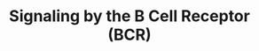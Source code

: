 ---
annotations:
- id: PW:0000003
  parent: signaling pathway
  type: Pathway Ontology
  value: signaling pathway
authors:
- ReactomeTeam
- Egonw
- Anwesha
description: 'Mature B cells express IgM and IgD immunoglobulins which are complexed
  at the plasma membrane with Ig-alpha (CD79A, MB-1) and Ig-beta (CD79B, B29) to form
  the B cell receptor (BCR) (Fu et al. 1974, Fu et al. 1975, Kunkel et al. 1975, Van
  Noesel et al. 1992, Sanchez et al. 1993, reviewed in Brezski and Monroe 2008). Binding
  of antigen to the immunoglobulin activates phosphorylation of immunoreceptor tyrosine-based
  activation motifs (ITAMs) in the cytoplasmic tails of Ig-alpha and Ig-beta by Src
  family tyrosine kinases, including LYN, FYN, and BLK (Nel et al. 1984, Yamanashi
  et al. 1991, Flaswinkel and Reth 1994, Saouaf et al. 1994, Hata et al. 1994, Saouaf
  et al. 1995, reviewed in Gauld and Cambier 2004, reviewed in Harwood and Batista
  2010).<br>The protein kinase SYK binds the phosphorylated immunoreceptor tyrosine-activated
  motifs (ITAMs) on the cytoplasmic tails of Ig-alpha (CD79A, MB-1) and Ig-beta (CD79B,
  B29) (Wienands et al. 1995, Rowley et al. 1995, Tsang et al. 2008). The binding
  causes the activation and autophosphorylation of SYK (Law et al. 1994, Baldock et
  al. 2000, Irish et al. 2006, Tsang et al. 2008, reviewed in Bradshaw 2010).<br>Activated
  SYK and other kinases phosphorylate BLNK (SLP-65), BCAP, and CD19 which serve as
  scaffolds for the assembly of large complexes, the signalosomes, by recruiting phosphoinositol
  3-kinase (PI3K), phospholipase C gamma (predominantly PLC-gamma2 in B cells, Coggeshall
  et al. 1992), NCK, BAM32, BTK, VAV1, and SHC. The effectors are phosphorylated by
  SYK and other kinases.<br>PLC-gamma associated with BLNK hydrolyzes phosphatidylinositol-4,5-bisphosphate
  to yield inositol-1,4,5-trisphosphate (IP3) and diacylglycerol (Carter et al. 1991,
  Kim et al. 2004). IP3 binds receptors on the endoplasmic reticulum and causes release
  of calcium ions from the ER into the cytosol. The depletion of calcium from the
  ER in turn activates STIM1 to interact with ORAI and TRPC1 channels in the plasma
  membrane, resulting in an influx of extracellular calcium ions (Muik et al. 2008,
  Luik et al. 2008, Park et al. 2009, Mori et al. 2002). PI3K associated with BCAP
  and CD19 phosphorylates phosphatidylinositol 4,5-bisphosphate to yield phosphatidyinositol
  3,4,5-trisphosphate.<br>Second messengers (calcium, diacylglycerol,  inositol 1,4,5-trisphosphate,
  and phosphatidylinositol 3,4,5-trisphosphate) trigger signaling pathways: NF-kappaB
  is activated via protein kinase C beta, RAS is activated via RasGRP proteins, NF-AT
  is activated via calcineurin, and AKT (PKB) is activated via PDK1 (reviewed in Shinohara
  and Kurosaki 2009, Stone 2006).  View original pathway at [http://www.reactome.org/PathwayBrowser/#DIAGRAM=983705
  Reactome].'
last-edited: 2020-10-09
organisms:
- Homo sapiens
redirect_from:
- /index.php/Pathway:WP2746
- /instance/WP2746
revision: null
schema-jsonld:
- '@context': https://schema.org/
  '@id': https://wikipathways.github.io/pathways/WP2746.html
  '@type': Dataset
  creator:
    '@type': Organization
    name: WikiPathways
  description: 'Mature B cells express IgM and IgD immunoglobulins which are complexed
    at the plasma membrane with Ig-alpha (CD79A, MB-1) and Ig-beta (CD79B, B29) to
    form the B cell receptor (BCR) (Fu et al. 1974, Fu et al. 1975, Kunkel et al.
    1975, Van Noesel et al. 1992, Sanchez et al. 1993, reviewed in Brezski and Monroe
    2008). Binding of antigen to the immunoglobulin activates phosphorylation of immunoreceptor
    tyrosine-based activation motifs (ITAMs) in the cytoplasmic tails of Ig-alpha
    and Ig-beta by Src family tyrosine kinases, including LYN, FYN, and BLK (Nel et
    al. 1984, Yamanashi et al. 1991, Flaswinkel and Reth 1994, Saouaf et al. 1994,
    Hata et al. 1994, Saouaf et al. 1995, reviewed in Gauld and Cambier 2004, reviewed
    in Harwood and Batista 2010).<br>The protein kinase SYK binds the phosphorylated
    immunoreceptor tyrosine-activated motifs (ITAMs) on the cytoplasmic tails of Ig-alpha
    (CD79A, MB-1) and Ig-beta (CD79B, B29) (Wienands et al. 1995, Rowley et al. 1995,
    Tsang et al. 2008). The binding causes the activation and autophosphorylation
    of SYK (Law et al. 1994, Baldock et al. 2000, Irish et al. 2006, Tsang et al.
    2008, reviewed in Bradshaw 2010).<br>Activated SYK and other kinases phosphorylate
    BLNK (SLP-65), BCAP, and CD19 which serve as scaffolds for the assembly of large
    complexes, the signalosomes, by recruiting phosphoinositol 3-kinase (PI3K), phospholipase
    C gamma (predominantly PLC-gamma2 in B cells, Coggeshall et al. 1992), NCK, BAM32,
    BTK, VAV1, and SHC. The effectors are phosphorylated by SYK and other kinases.<br>PLC-gamma
    associated with BLNK hydrolyzes phosphatidylinositol-4,5-bisphosphate to yield
    inositol-1,4,5-trisphosphate (IP3) and diacylglycerol (Carter et al. 1991, Kim
    et al. 2004). IP3 binds receptors on the endoplasmic reticulum and causes release
    of calcium ions from the ER into the cytosol. The depletion of calcium from the
    ER in turn activates STIM1 to interact with ORAI and TRPC1 channels in the plasma
    membrane, resulting in an influx of extracellular calcium ions (Muik et al. 2008,
    Luik et al. 2008, Park et al. 2009, Mori et al. 2002). PI3K associated with BCAP
    and CD19 phosphorylates phosphatidylinositol 4,5-bisphosphate to yield phosphatidyinositol
    3,4,5-trisphosphate.<br>Second messengers (calcium, diacylglycerol,  inositol
    1,4,5-trisphosphate, and phosphatidylinositol 3,4,5-trisphosphate) trigger signaling
    pathways: NF-kappaB is activated via protein kinase C beta, RAS is activated via
    RasGRP proteins, NF-AT is activated via calcineurin, and AKT (PKB) is activated
    via PDK1 (reviewed in Shinohara and Kurosaki 2009, Stone 2006).  View original
    pathway at [http://www.reactome.org/PathwayBrowser/#DIAGRAM=983705 Reactome].'
  keywords:
  - (BTRC:CUL1:SKP1),(FBXW11:CUL1:SKP1)
  - 26S proteasome
  - A:Cyclosporin A
  - ADP
  - 'AHCYL1 '
  - AHCYL1:NAD+:ITPR1:I(1,4,5)P3 tetramer
  - ATP
  - Activated PKC beta
  - Active IKK complex
  - Antigen
  - 'Antigen '
  - Antigen:BCR
  - Antigen:p-BCR
  - Antigen:p-BCR:SYK
  - Antigen:p-BCR:p-SYK
  - Antigen:p-BCR:p-SYK:p-BLNK:CIN85:GRB2:SOS1
  - Antigen:p-BCR:p-SYK:p-BLNK:CIN85:GRB2:SOS1:BTK:NCK1:VAV1:PLCG2
  - Antigen:p-BCR:p-SYK:p-BLNK:CIN85:GRB2:SOS1:p-Y223,Y551-BTK:NCK1:VAV1:PLCG2
  - Antigen:p-BCR:p-SYK:p-BLNK:CIN85:GRB2:SOS1:p-Y551-BTK:NCK1:VAV1:PLCG2
  - BCAP Signalosome
  - BCR
  - 'BLNK '
  - BLNK (SLP-65)
  - BLNK:GRB2:SOS1:CIN85
  - BTK
  - 'BTK '
  - 'BTRC '
  - CALM1
  - 'CALM1 '
  - CALM1:4xCa2+
  - 'CARD11 '
  - CARMA1 oligomer
  - 'CD19 '
  - CD19 Signalosome
  - CD19:VAV1
  - CD22
  - 'CD22 '
  - CD22:Antigen:p-BCR
  - 'CD79A '
  - 'CD79B '
  - 'CHUK '
  - CHUK:IKBKB:IKBKG
  - CRAC channel
  - 'CUL1 '
  - Ca2+
  - 'Ca2+ '
  - Calcineurin (CaN)
  - Calcineurin:Phosphorylated NFATC1,2,3
  - Cyclophilin
  - 'Cyclosporin A '
  - DAG
  - 'DAG '
  - DAPP1
  - Dephosphorylated
  - 'FBXW11 '
  - 'FKBP1A '
  - FKBP1A:Tacrolimus
  - 'Fe3+ '
  - GDP
  - 'GDP '
  - GRB2-1
  - 'GRB2-1 '
  - GTP
  - 'GTP '
  - I(1,4,5)P3
  - 'I(1,4,5)P3 '
  - 'IGHD '
  - 'IGHM '
  - 'IGHV(1-?) '
  - 'IGHV1-2 '
  - 'IGHV7-81(1-?) '
  - 'IGKC '
  - 'IGKV1-12 '
  - 'IGKV1-5(23-?) '
  - 'IGKV2-28 '
  - 'IGKV2D-30 '
  - 'IGKV3D-20 '
  - 'IGKV4-1(21-?) '
  - 'IGKVA18(21-?) '
  - 'IGLC1 '
  - 'IGLC2 '
  - 'IGLC3 '
  - 'IGLC6 '
  - 'IGLC7 '
  - 'IGLV(23-?) '
  - 'IKBKB '
  - 'IKBKG '
  - IP3 receptor
  - 'ITPR1 '
  - 'ITPR2 '
  - 'ITPR3 '
  - ITPR:I(1,4,5)P3
  - 'Ig heavy chain V-I region EU '
  - 'Ig heavy chain V-I region HG3 '
  - 'Ig heavy chain V-II region ARH-77 '
  - 'Ig heavy chain V-II region MCE '
  - 'Ig heavy chain V-II region NEWM '
  - 'Ig heavy chain V-II region OU '
  - 'Ig heavy chain V-II region WAH '
  - 'Ig heavy chain V-III region BRO '
  - 'Ig heavy chain V-III region BUT '
  - 'Ig heavy chain V-III region CAM '
  - 'Ig heavy chain V-III region DOB '
  - 'Ig heavy chain V-III region JON '
  - 'Ig heavy chain V-III region KOL '
  - 'Ig heavy chain V-III region TRO '
  - 'Ig heavy chain V-III region WEA '
  - 'Ig kappa chain V region EV15 '
  - 'Ig kappa chain V-I region AG '
  - 'Ig kappa chain V-I region AU '
  - 'Ig kappa chain V-I region BAN '
  - 'Ig kappa chain V-I region DEE '
  - 'Ig kappa chain V-I region Daudi '
  - 'Ig kappa chain V-I region Gal '
  - 'Ig kappa chain V-I region HK101 '
  - 'Ig kappa chain V-I region Wes '
  - 'Ig kappa chain V-II region Cum '
  - 'Ig kappa chain V-II region FR '
  - 'Ig kappa chain V-II region RPMI 6410 '
  - 'Ig kappa chain V-III region B6 '
  - 'Ig kappa chain V-III region POM '
  - 'Ig kappa chain V-III region VG '
  - 'Ig lambda chain V region 4A '
  - 'Ig lambda chain V-I region HA '
  - 'Ig lambda chain V-I region NEW '
  - 'Ig lambda chain V-I region NEWM '
  - 'Ig lambda chain V-I region VOR '
  - 'Ig lambda chain V-II region BOH '
  - 'Ig lambda chain V-II region MGC '
  - 'Ig lambda chain V-II region NEI '
  - 'Ig lambda chain V-II region TOG '
  - 'Ig lambda chain V-III region LOI '
  - 'Ig lambda chain V-III region SH '
  - 'Ig lambda chain V-IV region Bau '
  - 'Ig lambda chain V-IV region Hil '
  - 'Ig lambda chain V-IV region Kern '
  - 'Ig lambda chain V-VI region AR '
  - 'IgH  heavy chain V-III region VH26 precursor '
  - LYN, p-SYK
  - LYN,FYN,BLK
  - MALT1
  - 'MALT1 '
  - MAP3K7
  - 'MAP3K7 '
  - 'MyrG2-BLK '
  - 'MyrG2-PalmC3,6-FYN '
  - MyrG2-PalmC3-LYN
  - 'MyrG2-PalmC3-LYN '
  - 'NAD+ '
  - NAc-CD22
  - NCK1
  - 'NCK1 '
  - NF-kappa-B
  - NF-kappaB
  - NF-kappaB:p-IkB:SCF-betaTrCP
  - NFATC1,2,3
  - 'NFKB1(1-433) '
  - 'NFKBIA '
  - 'NFKBIB '
  - 'NFKBIE '
  - ORAI dimer
  - 'ORAI1 '
  - 'ORAI2 '
  - PI(3,4,5)P3
  - 'PI(3,4,5)P3 '
  - PI(4,5)P2
  - 'PIK3CD '
  - PIK3CD:PIK3R1
  - 'PIK3R1 '
  - PIP3 activates AKT
  - PLCG2
  - 'PLCG2 '
  - 'PPIA '
  - 'PPP3CA '
  - 'PPP3CB '
  - 'PPP3R1 '
  - PRKCB
  - 'PRKCB '
  - PS
  - 'PS '
  - 'PSMA1 '
  - 'PSMA2 '
  - 'PSMA3 '
  - 'PSMA4 '
  - 'PSMA5 '
  - 'PSMA6 '
  - 'PSMA7 '
  - 'PSMA8 '
  - 'PSMB1 '
  - 'PSMB10 '
  - 'PSMB11 '
  - 'PSMB2 '
  - 'PSMB3 '
  - 'PSMB4 '
  - 'PSMB5 '
  - 'PSMB6 '
  - 'PSMB7 '
  - 'PSMB8 '
  - 'PSMB9 '
  - 'PSMC1 '
  - 'PSMC2 '
  - 'PSMC3 '
  - 'PSMC4 '
  - 'PSMC5 '
  - 'PSMC6 '
  - 'PSMD1 '
  - 'PSMD10 '
  - 'PSMD11 '
  - 'PSMD12 '
  - 'PSMD13 '
  - 'PSMD14 '
  - 'PSMD2 '
  - 'PSMD3 '
  - 'PSMD4 '
  - 'PSMD5 '
  - 'PSMD6 '
  - 'PSMD7 '
  - 'PSMD8 '
  - 'PSMD9 '
  - 'PSME1 '
  - 'PSME2 '
  - 'PSME3 '
  - 'PSME4 '
  - 'PSMF1 '
  - PTPN6
  - 'PTPN6 '
  - PTPN6:p-Y762,807,822-CD22:Antigen:p-BCR
  - Phosphorylated
  - 'RASGRP1 '
  - RASGRP1,3
  - 'RASGRP3 '
  - 'REL '
  - 'RELA '
  - 'RPS27A(1-76) '
  - 'S-Farn-Me KRAS4B '
  - 'S-Farn-Me PalmS NRAS '
  - 'S-Farn-Me-2xPalmS HRAS '
  - 'S-Farn-Me-PalmS KRAS4A '
  - 'SH3KBP1 '
  - 'SHFM1 '
  - 'SKP1 '
  - 'SOS1 '
  - 'STIM1 '
  - STIM1 Dimer
  - STIM1:Calcium
  - STIM1:TRPC1
  - SYK
  - 'SYK '
  - Signalosome
  - TRPC1
  - 'TRPC1 '
  - 'Tacrolimus '
  - 'UBA52(1-76) '
  - 'UBB(1-76) '
  - 'UBB(153-228) '
  - 'UBB(77-152) '
  - 'UBC(1-76) '
  - 'UBC(153-228) '
  - 'UBC(229-304) '
  - 'UBC(305-380) '
  - 'UBC(381-456) '
  - 'UBC(457-532) '
  - 'UBC(533-608) '
  - 'UBC(609-684) '
  - 'UBC(77-152) '
  - Ub
  - 'Ub-21,22-p-S32,S36-NFKBIA '
  - VAV1
  - 'VAV1 '
  - 'Zn2+ '
  - homo-oligomer
  - homotetramer
  - 'p-12S-NFATC1 '
  - 'p-13S-NFATC3 '
  - 'p-14S-NFATC2 '
  - p-4Y-PIK3AP1
  - 'p-4Y-PIK3AP1 '
  - 'p-5Y-BLNK '
  - 'p-6Y-CD19 '
  - 'p-6Y-SYK '
  - p-BCL10
  - 'p-BCL10 '
  - p-CARMA1 Oligomer
  - p-CARMA1:MALT1:p-BCL10
  - p-CARMA1:MALT1:p-BCL10:TAK1
  - p-CARMA1:MALT1:p-BCL10:TAK1:IKK
  - p-CD19:VAV1
  - p-RASGRP1,3:DAG
  - 'p-S157,S161-NFKBIE '
  - 'p-S157,S161-Ub-NFKBIE '
  - 'p-S177,S181-IKBKB '
  - 'p-S19,S23-NFKBIB '
  - 'p-S19,S23-Ub-NFKBIB '
  - 'p-S243-NFATC2 '
  - 'p-S257-NFATC1 '
  - 'p-S265-NFATC3 '
  - 'p-S32,S36-NFKBIA '
  - 'p-S559,S644,S652-CARD11 '
  - 'p-T133-RASGRP3 '
  - 'p-T184-RASGRP1 '
  - 'p-Y139-DAPP1 '
  - p-Y139-DAPP1:PIP3
  - p-Y139-DAPP1:PLCG2:PIP3
  - 'p-Y188,Y199-CD79A '
  - 'p-Y196,Y207-CD79B '
  - 'p-Y223,Y551-BTK '
  - 'p-Y551-BTK '
  - 'p-Y753,Y759,Y1217-PLCG2 '
  - 'p-Y762,807,822-CD22 '
  - p-Y762,807,822-CD22:Antigen:p-BCR
  - p21 RAS:GDP
  - p21 RAS:GTP
  - p50,p65,c-Rel dimer
  - p50,p65,c-Rel:IKB
  - p50,p65,c-Rel:p-IKB
  - p50,p65,c-Rel:ub-p-IKB
  - signaling
  - tetramer
  license: CC0
  name: Signaling by the B Cell Receptor (BCR)
seo: CreativeWork
title: Signaling by the B Cell Receptor (BCR)
wpid: WP2746
---